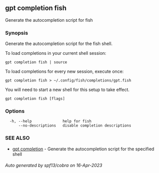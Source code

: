 ## gpt completion fish

Generate the autocompletion script for fish

### Synopsis

Generate the autocompletion script for the fish shell.

To load completions in your current shell session:

	gpt completion fish | source

To load completions for every new session, execute once:

	gpt completion fish > ~/.config/fish/completions/gpt.fish

You will need to start a new shell for this setup to take effect.


```
gpt completion fish [flags]
```

### Options

```
  -h, --help              help for fish
      --no-descriptions   disable completion descriptions
```

### SEE ALSO

* [gpt completion](gpt_completion.md)	 - Generate the autocompletion script for the specified shell

###### Auto generated by spf13/cobra on 16-Apr-2023
